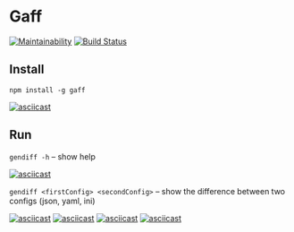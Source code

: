 # Gaff
[![Maintainability](https://api.codeclimate.com/v1/badges/827f0c20e22646255a1f/maintainability)](https://codeclimate.com/github/rustamyusupov/project-lvl2-s487/maintainability)
[![Build Status](https://travis-ci.org/rustamyusupov/project-lvl2-s487.svg?branch=master)](https://travis-ci.org/rustamyusupov/project-lvl2-s487)

## Install

`npm install -g gaff`

[![asciicast](https://asciinema.org/a/RTeOVjQIR7srlglyOcE38SD2Z.svg)](https://asciinema.org/a/RTeOVjQIR7srlglyOcE38SD2Z)

## Run

`gendiff -h` – show help

[![asciicast](https://asciinema.org/a/v1hXV5bO3BuOy5l6PoOy6msrl.svg)](https://asciinema.org/a/v1hXV5bO3BuOy5l6PoOy6msrl)


`gendiff <firstConfig> <secondConfig>` – show the difference between two configs (json, yaml, ini)

[![asciicast](https://asciinema.org/a/H8BVSZxyQj6Rw7pf4Etuc5BLI.svg)](https://asciinema.org/a/H8BVSZxyQj6Rw7pf4Etuc5BLI)
[![asciicast](https://asciinema.org/a/eZ4IKLTmzddGwKuLnTKK7nsns.svg)](https://asciinema.org/a/eZ4IKLTmzddGwKuLnTKK7nsns)
[![asciicast](https://asciinema.org/a/FNQZ6hPDjAng40KofVsFr4CDK.svg)](https://asciinema.org/a/FNQZ6hPDjAng40KofVsFr4CDK)
[![asciicast](https://asciinema.org/a/lIjgo2RFdBwFKpIveFEtzbAfX.svg)](https://asciinema.org/a/lIjgo2RFdBwFKpIveFEtzbAfX)